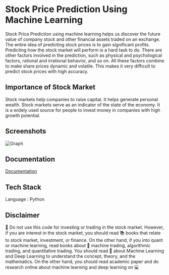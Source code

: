 
# Stock Price Prediction Using Machine Learning

Stock Price Prediction using machine learning helps us discover the future value of company stock and other financial assets traded on an exchange. The entire idea of predicting stock prices is to gain significant profits. Predicting how the stock market will perform is a hard task to do. There are other factors involved in the prediction, such as physical and psychological factors, rational and irrational behavior, and so on. All these factors combine to make share prices dynamic and volatile. This makes it very difficult to predict stock prices with high accuracy. 
## Importance of Stock Market

Stock markets help companies to raise capital.
It helps generate personal wealth.
Stock markets serve as an indicator of the state of the economy.
It is a widely used source for people to invest money in companies with high growth potential.


## Screenshots

![Graph](https://user-images.githubusercontent.com/74582975/195996086-9801cc5e-656d-4988-8044-c721b0a12491.png)

## Documentation

[Documentation](https://www.dropbox.com/s/unt91sm6fnqnkyn/Stock%20Price%20Predictor%20Google.pdf?dl=0)

## Tech Stack

Language : Python



## Disclaimer

🔻 Do not use this code for investing or trading in the stock market. However, if you are interest in the stock market, you should read 📚 books that relate to stock market, investment, or finance. On the other hand, if you into quant or machine learning, read books about 📘 machine trading, algorithmic trading, and quantitative trading. You should read 📗 about Machine Learning and Deep Learning to understand the concept, theory, and the mathematics. On the other hand, you should read academic paper and do research online about machine learning and deep learning on 💻

